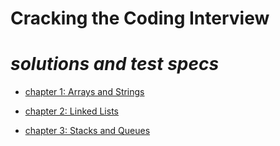 # **Cracking the Coding Interview**

# _solutions and test specs_

- [chapter 1: Arrays and Strings](https://github.com/impomales/cracking-the-coding-interview/tree/master/ch1-arrays-and-strings)

- [chapter 2: Linked Lists](https://github.com/impomales/cracking-the-coding-interview/tree/master/ch2-linked-list)

- [chapter 3: Stacks and Queues](https://github.com/impomales/cracking-the-coding-interview/tree/master/ch3-stacks-and-queues)

